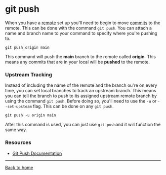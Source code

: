 # git push
When you have a [remote](./REMOTE.md) set up you'll need to begin to move [commits](./COMMIT.md) to the remote.
This can be done with the command `git push`.
You can attach a name and branch name to your command to specify where you're pushing to.
```
git push origin main
```
This command will push the **main** branch to the remote called **origin**.
This means any commits that are in your local will be **pushed** to the remote.
### Upstream Tracking
Instead of including the name of the remote and the branch ou're on every time, you can set local branches to track an upstream branch.
This means you can tell the branch to push to its assigned upstream remote branch by using the command `git push`.
Before doing so, you'll need to use the `-u` or `--set-upsteam` flag. This can be done on any `git push`.
```
git push -u origin main
```
After this command is used, you can just use `git push`and it will function the same way.
### Resources
- [Git Push Documentation](https://git-scm.com/docs/git-push)
---
[Back to home](./README.md) 
